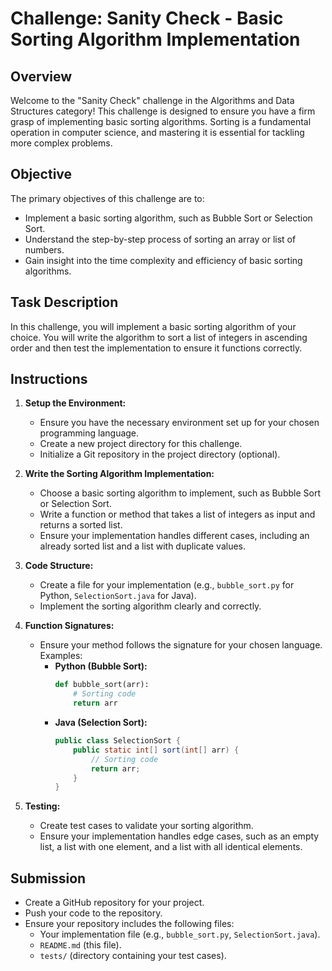 # Challenge: Sanity Check - Basic Sorting Algorithm Implementation

## Overview
Welcome to the "Sanity Check" challenge in the Algorithms and Data Structures category! This challenge is designed to ensure you have a firm grasp of implementing basic sorting algorithms. Sorting is a fundamental operation in computer science, and mastering it is essential for tackling more complex problems.

## Objective
The primary objectives of this challenge are to:
- Implement a basic sorting algorithm, such as Bubble Sort or Selection Sort.
- Understand the step-by-step process of sorting an array or list of numbers.
- Gain insight into the time complexity and efficiency of basic sorting algorithms.

## Task Description
In this challenge, you will implement a basic sorting algorithm of your choice. You will write the algorithm to sort a list of integers in ascending order and then test the implementation to ensure it functions correctly.

## Instructions
1. **Setup the Environment:**
   - Ensure you have the necessary environment set up for your chosen programming language.
   - Create a new project directory for this challenge.
   - Initialize a Git repository in the project directory (optional).

2. **Write the Sorting Algorithm Implementation:**
   - Choose a basic sorting algorithm to implement, such as Bubble Sort or Selection Sort.
   - Write a function or method that takes a list of integers as input and returns a sorted list.
   - Ensure your implementation handles different cases, including an already sorted list and a list with duplicate values.

3. **Code Structure:**
   - Create a file for your implementation (e.g., `bubble_sort.py` for Python, `SelectionSort.java` for Java).
   - Implement the sorting algorithm clearly and correctly.

4. **Function Signatures:**
   - Ensure your method follows the signature for your chosen language. Examples:
     - **Python (Bubble Sort):**
       ```python
       def bubble_sort(arr):
           # Sorting code
           return arr
       ```
     - **Java (Selection Sort):**
       ```java
       public class SelectionSort {
           public static int[] sort(int[] arr) {
               // Sorting code
               return arr;
           }
       }
       ```

5. **Testing:**
   - Create test cases to validate your sorting algorithm.
   - Ensure your implementation handles edge cases, such as an empty list, a list with one element, and a list with all identical elements.

## Submission
- Create a GitHub repository for your project.
- Push your code to the repository.
- Ensure your repository includes the following files:
  - Your implementation file (e.g., `bubble_sort.py`, `SelectionSort.java`).
  - `README.md` (this file).
  - `tests/` (directory containing your test cases).

